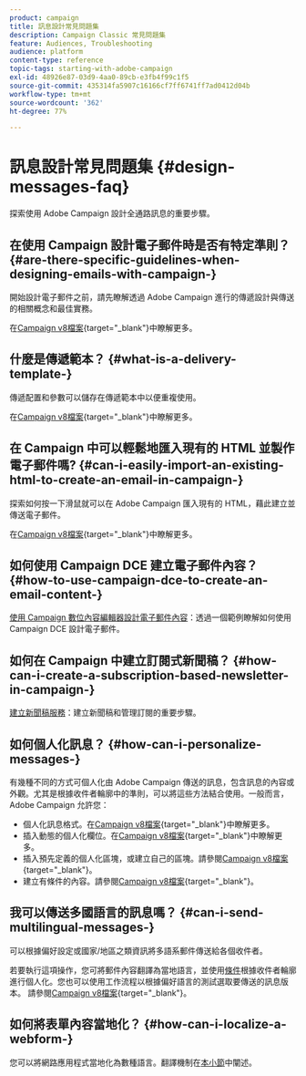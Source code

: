```yaml
---
product: campaign
title: 訊息設計常見問題集
description: Campaign Classic 常見問題集
feature: Audiences, Troubleshooting
audience: platform
content-type: reference
topic-tags: starting-with-adobe-campaign
exl-id: 48926e87-03d9-4aa0-89cb-e3fb4f99c1f5
source-git-commit: 435314fa5907c16166cf7ff6741ff7ad0412d04b
workflow-type: tm+mt
source-wordcount: '362'
ht-degree: 77%

---
```


# 訊息設計常見問題集 {#design-messages-faq}



探索使用 Adobe Campaign 設計全通路訊息的重要步驟。

## 在使用 Campaign 設計電子郵件時是否有特定準則？ {#are-there-specific-guidelines-when-designing-emails-with-campaign-}

開始設計電子郵件之前，請先瞭解透過 Adobe Campaign 進行的傳遞設計與傳送的相關概念和最佳實務。

在[Campaign v8檔案](https://experienceleague.adobe.com/docs/campaign/campaign-v8/send/delivery-best-practices.html?lang=zh-Hant){target="_blank"}中瞭解更多。

## 什麼是傳遞範本？ {#what-is-a-delivery-template-}

傳遞配置和參數可以儲存在傳遞範本中以便重複使用。

在[Campaign v8檔案](https://experienceleague.adobe.com/docs/campaign/campaign-v8/send/create-templates.html?lang=zh-Hant){target="_blank"}中瞭解更多。

## 在 Campaign 中可以輕鬆地匯入現有的 HTML 並製作電子郵件嗎? {#can-i-easily-import-an-existing-html-to-create-an-email-in-campaign-}

探索如何按一下滑鼠就可以在 Adobe Campaign 匯入現有的 HTML，藉此建立並傳送電子郵件。

在[Campaign v8檔案](https://experienceleague.adobe.com/docs/campaign/campaign-v8/send/emails/defining-the-email-content.html?lang=zh-Hant#message-content){target="_blank"}中瞭解更多。

## 如何使用 Campaign DCE 建立電子郵件內容？ {#how-to-use-campaign-dce-to-create-an-email-content-}

[使用 Campaign 數位內容編輯器設計電子郵件內容](../../web/using/use-case-creating-an-email-delivery.md)：透過一個範例瞭解如何使用 Campaign DCE 設計電子郵件。

## 如何在 Campaign 中建立訂閱式新聞稿？ {#how-can-i-create-a-subscription-based-newsletter-in-campaign-}

[建立新聞稿服務](../../delivery/using/managing-subscriptions.md)：建立新聞稿和管理訂閱的重要步驟。

## 如何個人化訊息？ {#how-can-i-personalize-messages-}

有幾種不同的方式可個人化由 Adobe Campaign 傳送的訊息，包含訊息的內容或外觀。尤其是根據收件者輪廓中的準則，可以將這些方法結合使用。一般而言，Adobe Campaign 允許您：

* 個人化訊息格式。在[Campaign v8檔案](https://experienceleague.adobe.com/docs/campaign/campaign-v8/send/emails/defining-the-email-content.html?lang=zh-Hant#message-content){target="_blank"}中瞭解更多。
* 插入動態的個人化欄位。在[Campaign v8檔案](https://experienceleague.adobe.com/docs/campaign/campaign-v8/send/personalize/personalization-fields.html?lang=zh-Hant){target="_blank"}中瞭解更多。
* 插入預先定義的個人化區塊，或建立自己的區塊。請參閱[Campaign v8檔案](https://experienceleague.adobe.com/docs/campaign/campaign-v8/send/personalize/personalization-blocks.html?lang=zh-Hant){target="_blank"}。
* 建立有條件的內容。請參閱[Campaign v8檔案](https://experienceleague.adobe.com/docs/campaign/campaign-v8/send/personalize/conditional-content.html){target="_blank"}。

## 我可以傳送多國語言的訊息嗎？ {#can-i-send-multilingual-messages-}

可以根據偏好設定或國家/地區之類資訊將多語系郵件傳送給各個收件者。

若要執行這項操作，您可將郵件內容翻譯為當地語言，並使用[條件](../../delivery/using/conditional-content.md)根據收件者輪廓進行個人化。您也可以使用工作流程以根據偏好語言的測試選取要傳送的訊息版本。 請參閱[Campaign v8檔案](https://experienceleague.adobe.com/docs/campaign/automation/workflows/wf-activities/targeting-activities/split.html?lang=zh-Hant){target="_blank"}。

## 如何將表單內容當地化？ {#how-can-i-localize-a-webform-}

您可以將網路應用程式當地化為數種語言。翻譯機制在[本小節](../../web/using/translating-a-web-form.md)中闡述。
